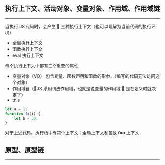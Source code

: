## 执行上下文、活动对象、变量对象、作用域、作用域链

---

当执行 JS 代码时，会产生  三种执行上下文（也可以理解为当前代码的执行环境）

-   全局执行上下文
-   函数执行上下文
-   eval 执行上下文

每个执行上下文中都有三个重要的属性

-   变量对象（VO）,包含变量、函数声明和函数的形参。（编写的代码无法访问这个对象）
-   作用域链（JS 采用词法作用域，也就是说变量的作用域  是在定义时就决定了）
-   this

```js
let a = 1;
function fn(i) {
    let b = 30;
}
```

对于上述代码，执行栈中有两个上下文：全局上下文和函数 **foo** 上下文

## 原型、原型链

---
